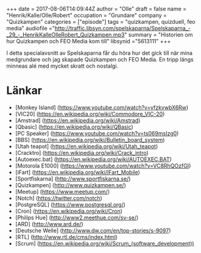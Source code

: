 +++
date = 2017-08-06T14:09:44Z
author = "Olle"
draft = false
name = "Henrik/Kalle/Olle/Robert"
occupation = "Grundare"
company = "Quizkampen"
categories = ["episode"]
tags = "quizkampen, quizduell, feo media"
audiofile ="http://traffic.libsyn.com/spelskaparna/Spelskaparna_-_29_-_HenrikKalleOlleRobert_Quizkampen.mp3"
summary = "Historien om hur Quizkampen och FEO Media kom till"
libsynid ="5613111"
+++

I detta specialavsnitt av Spelskaparna får du höra hur det gick till
när mina medgrundare och jag skapade Quizkampen och FEO Media. En tripp längs minneas alé med mycket
skratt och nostalgi.

# Länkar
* [Monkey Island] (https://www.youtube.com/watch?v=vfzkvwbX6Rw)
* [VIC20] (https://en.wikipedia.org/wiki/Commodore_VIC-20)
* [Amstrad] (https://en.wikipedia.org/wiki/Amstrad)
* [Qbasic] (https://en.wikipedia.org/wiki/QBasic)
* [PC Speaker] (https://www.youtube.com/watch?v=ts069msIzg0)
* [BBS] (https://en.wikipedia.org/wiki/Bulletin_board_system)
* [Utah teapot] (https://en.wikipedia.org/wiki/Utah_teapot)
* [Cracktro] (https://en.wikipedia.org/wiki/Crack_intro)
* [Autoexec.bat] (https://en.wikipedia.org/wiki/AUTOEXEC.BAT)
* [Motorola E1000] (https://www.youtube.com/watch?v=VC8RhQOzfGI)
* [iFart] (https://en.wikipedia.org/wiki/IFart_Mobile)
* [Sportfiskarna] (http://www.sportfiskarna.se/)
* [Quizkampen] (http://www.quizkampen.se/)
* [Meetup] (https://www.meetup.com/)
* [Notch] (https://twitter.com/notch)
* [PostgreSQL] (https://www.postgresql.org/)
* [Cron] (https://en.wikipedia.org/wiki/Cron)
* [Philips Hue] (http://www2.meethue.com/sv-se/)
* [ARD] (http://www.ard.de/)
* [Deutsche Welle] (http://www.dw.com/en/top-stories/s-9097)
* [RTL] (http://www.rtl.de/cms/index.html)
* [Scrum] (https://en.wikipedia.org/wiki/Scrum_(software_development))

